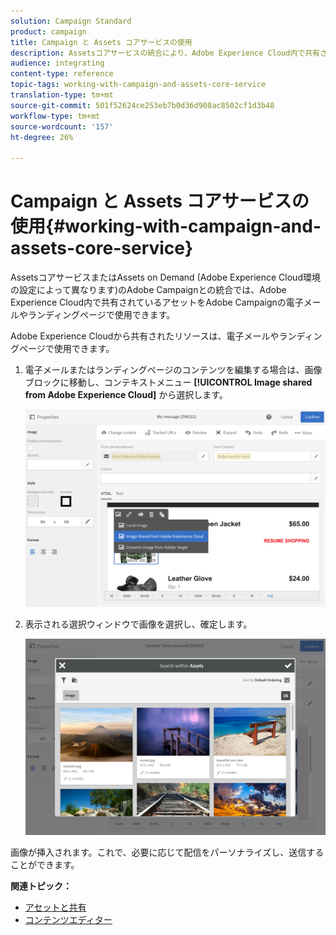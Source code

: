 ```yaml
---
solution: Campaign Standard
product: campaign
title: Campaign と Assets コアサービスの使用
description: Assetsコアサービスの統合により、Adobe Experience Cloud内で共有されるリソースをAdobe Campaignのメッセージやランディングページで使用できます。
audience: integrating
content-type: reference
topic-tags: working-with-campaign-and-assets-core-service
translation-type: tm+mt
source-git-commit: 501f52624ce253eb7b0d36d908ac8502cf1d3b48
workflow-type: tm+mt
source-wordcount: '157'
ht-degree: 26%

---
```



# Campaign と Assets コアサービスの使用{#working-with-campaign-and-assets-core-service}

AssetsコアサービスまたはAssets on Demand (Adobe Experience Cloud環境の設定によって異なります)のAdobe Campaignとの統合では、Adobe Experience Cloud内で共有されているアセットをAdobe Campaignの電子メールやランディングページで使用できます。

Adobe Experience Cloudから共有されたリソースは、電子メールやランディングページで使用できます。

1. 電子メールまたはランディングページのコンテンツを編集する場合は、画像ブロックに移動し、コンテキストメニュー **[!UICONTROL Image shared from Adobe Experience Cloud]** から選択します。

   ![](assets/dam_insert_image_dce.png)

1. 表示される選択ウィンドウで画像を選択し、確定します。

   ![](assets/dam_shared_image_selection.png)

画像が挿入されます。これで、必要に応じて配信をパーソナライズし、送信することができます。

**関連トピック：**

* [アセットと共有](https://docs.adobe.com/content/help/ja-JP/core-services/interface/assets/experience-cloud-assets.html)
* [コンテンツエディター](../../designing/using/personalization.md#example-email-personalization)

